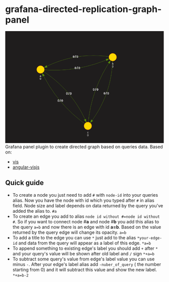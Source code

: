 # grafana-directed-replication-graph-panel
![alt text](src/images/demo.png "Demo")
  Grafana panel plugin to create directed graph based on queries data.
Based on:
+ [vis](http://visjs.org/) 
+ [angular-visjs](https://github.com/visjs/angular-visjs)
## Quick guide 
- To create a node you just need to add `#` with `node-id` into your queries alias.
Now you have the node with id which you typed after `#` in alias field. 
Node size and label depends on data returned by the query you've added the alias to.
    `#a`
- To create an edge you add to alias `node id without #=node id without #`. 
So if you want to connect node _#_**a** and node _#_**b** you add this alias to the query `a=b` and now there is an edge with id **a=b**. 
Based on the value returned by the query edge will change its opacity.
    `a=b`
- To add a title to the edge you can use `*` just add to the alias `*your-edge-id` and data from the query will appear as a label of this edge.
    `*a=b`
- To append something to existing edge's label you should add `+` after `*` and your query's value will be shown after old label and `/` sign
    `*+a=b`
- To subtract some query's value from edge's label value you can use minus `-`. After your edge's label alias add `-nuber_of_query` ( the number starting from 0) and it will subtract this value and show the new label.
    `*+a=b-2`